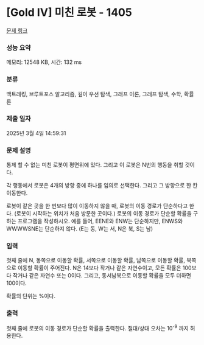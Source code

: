 # [Gold IV] 미친 로봇 - 1405 

[문제 링크](https://www.acmicpc.net/problem/1405) 

### 성능 요약

메모리: 12548 KB, 시간: 132 ms

### 분류

백트래킹, 브루트포스 알고리즘, 깊이 우선 탐색, 그래프 이론, 그래프 탐색, 수학, 확률론

### 제출 일자

2025년 3월 4일 14:59:31

### 문제 설명

<p>통제 할 수 없는 미친 로봇이 평면위에 있다. 그리고 이 로봇은 N번의 행동을 취할 것이다.</p>

<p>각 행동에서 로봇은 4개의 방향 중에 하나를 임의로 선택한다. 그리고 그 방향으로 한 칸 이동한다.</p>

<p>로봇이 같은 곳을 한 번보다 많이 이동하지 않을 때, 로봇의 이동 경로가 단순하다고 한다. (로봇이 시작하는 위치가 처음 방문한 곳이다.) 로봇의 이동 경로가 단순할 확률을 구하는 프로그램을 작성하시오. 예를 들어, EENE와 ENW는 단순하지만, ENWS와 WWWWSNE는 단순하지 않다. (E는 동, W는 서, N은 북, S는 남)</p>

### 입력 

 <p>첫째 줄에 N, 동쪽으로 이동할 확률, 서쪽으로 이동할 확률, 남쪽으로 이동할 확률, 북쪽으로 이동할 확률이 주어진다. N은 14보다 작거나 같은 자연수이고,  모든 확률은 100보다 작거나 같은 자연수 또는 0이다. 그리고, 동서남북으로 이동할 확률을 모두 더하면 100이다.</p>

<p>확률의 단위는 %이다.</p>

### 출력 

 <p>첫째 줄에 로봇의 이동 경로가 단순할 확률을 출력한다. 절대/상대 오차는 10<sup>-9</sup> 까지 허용한다.</p>

